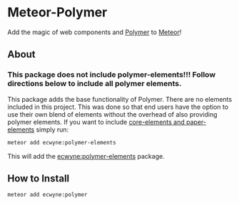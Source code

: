 # Meteor-Polymer

Add the magic of web components and [Polymer](http://polymer-project.org) to [Meteor](http://meteor.com)!

## About
### This package does not include polymer-elements!!! Follow directions below to include all polymer elements.
This package adds the base functionality of Polymer. There are no elements included in this project. This was done so that end users have the option to use their own blend of elements without the overhead of also providing polymer elements. If you want to include [core-elements and paper-elements](http://www.polymer-project.org/docs/elements/) simply run:

```bash
meteor add ecwyne:polymer-elements
```

This will add the [ecwyne:polymer-elements](http://github.com/ecwyne/meteor-polymer-elements) package.

## How to Install

```bash
meteor add ecwyne:polymer
```

